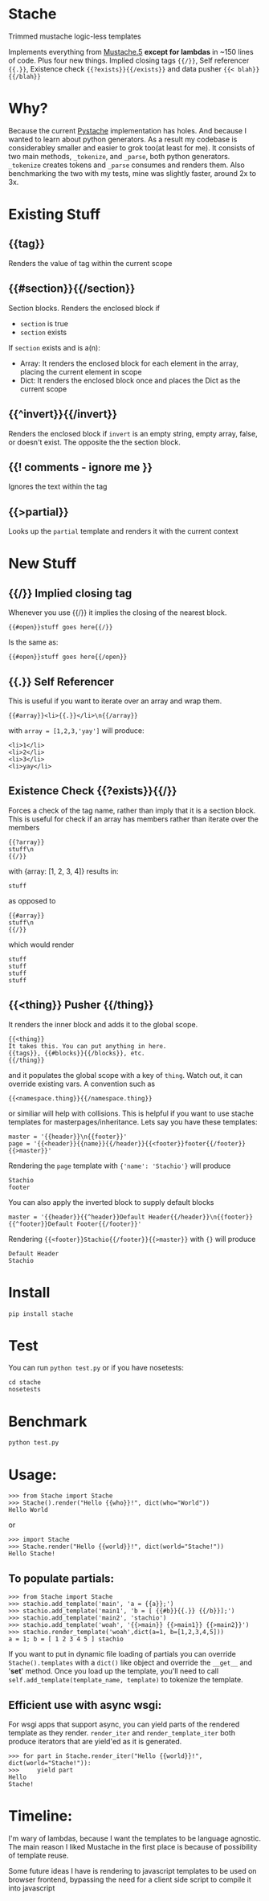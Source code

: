 # Stache

Trimmed mustache logic-less templates

Implements everything from [Mustache.5](http://mustache.github.com/mustache.5.html)
**except for lambdas** in ~150 lines of code. Plus four new things. Implied closing tags
`{{/}}`, Self referencer `{{.}}`, Existence check `{{?exists}}{{/exists}}` and data pusher 
`{{< blah}}{{/blah}}`

# Why?

Because the current [Pystache](https://github.com/defunkt/pystache) implementation
has holes. And because I wanted to learn about python generators. As a result
my codebase is considerabley smaller and easier to grok too(at least for me). It consists
of two main methods, `_tokenize`, and `_parse`, both python generators. `_tokenize` creates
tokens and `_parse` consumes and renders them. Also benchmarking the two with my tests,
mine was slightly faster, around 2x to 3x.

# Existing Stuff

## {{tag}}

Renders the value of tag within the current scope

## {{#section}}{{/section}}

Section blocks. Renders the enclosed block if

- `section` is true
- `section` exists

If `section` exists and is a(n):

- Array: It renders the enclosed block for each element in the array, placing the
current element in scope
- Dict: It renders the enclosed block once and places the Dict as the current scope

## {{^invert}}{{/invert}}

Renders the enclosed block if `invert` is an empty string, empty array, false,
or doesn't exist. The opposite the the section block.

## {{! comments - ignore me }}

Ignores the text within the tag

## {{>partial}}

Looks up the `partial` template and renders it with the current context

# New Stuff

## {{/}} Implied closing tag

Whenever you use {{/}} it implies the closing of the nearest block.

    {{#open}}stuff goes here{{/}}

Is the same as:

    {{#open}}stuff goes here{{/open}}

## {{.}} Self Referencer

This is useful if you want to iterate over an array and wrap them.

    {{#array}}<li>{{.}}</li>\n{{/array}}

with `array = [1,2,3,'yay']` will produce:

    <li>1</li>
    <li>2</li>
    <li>3</li>
    <li>yay</li>

## Existence Check {{?exists}}{{/}}

Forces a check of the tag name, rather than imply that it is a section block. This
is useful for check if an array has members rather than iterate over the members

    {{?array}}
    stuff\n
    {{/}}

with {array: [1, 2, 3, 4]} results in:

    stuff

as opposed to

    {{#array}}
    stuff\n
    {{/}}

which would render

    stuff
    stuff
    stuff
    stuff

## {{<thing}} Pusher {{/thing}}

It renders the inner block and adds it to the global scope.

    {{<thing}}
    It takes this. You can put anything in here.
    {{tags}}, {{#blocks}}{{/blocks}}, etc.
    {{/thing}}

and it populates the global scope with a key of `thing`. Watch out, it can override
existing vars. A convention such as

    {{<namespace.thing}}{{/namespace.thing}}

or similiar will help with collisions. This is helpful if you want to use stache
templates for masterpages/inheritance.
Lets say you have these templates:

    master = '{{header}}\n{{footer}}'
    page = '{{<header}}{{name}}{{/header}}{{<footer}}footer{{/footer}}{{>master}}'

Rendering the `page` template with `{'name': 'Stachio'}` will produce

    Stachio
    footer

You can also apply the inverted block to supply default blocks

    master = '{{header}}{{^header}}Default Header{{/header}}\n{{footer}}{{^footer}}Default Footer{{/footer}}'

Rendering `{{<footer}}Stachio{{/footer}}{{>master}}` with `{}` will produce

    Default Header
    Stachio

# Install

    pip install stache

# Test

You can run `python test.py` or if you have nosetests:

    cd stache
    nosetests

# Benchmark

    python test.py

# Usage:

    >>> from Stache import Stache
    >>> Stache().render("Hello {{who}}!", dict(who="World"))
    Hello World

or

    >>> import Stache
    >>> Stache.render("Hello {{world}}!", dict(world="Stache!"))
    Hello Stache!

## To populate partials:

    >>> from Stache import Stache
    >>> stachio.add_template('main', 'a = {{a}};')
    >>> stachio.add_template('main1', 'b = [ {{#b}}{{.}} {{/b}}];')
    >>> stachio.add_template('main2', 'stachio')
    >>> stachio.add_template('woah', '{{>main}} {{>main1}} {{>main2}}')
    >>> stachio.render_template('woah',dict(a=1, b=[1,2,3,4,5]))
    a = 1; b = [ 1 2 3 4 5 ] stachio

If you want to put in dynamic file loading of partials you can override
`Stache().templates` with a `dict()` like object and override the `__get__` and 
'__set__' method. Once you load up the template, you'll need to call 
`self.add_template(template_name, template)` to tokenize the template.

## Efficient use with async wsgi:

For wsgi apps that support async, you can yield parts of the rendered template as
they render. `render_iter` and `render_template_iter` both produce iterators that
are yield'ed as it is generated.

    >>> for part in Stache.render_iter("Hello {{world}}!", dict(world="Stache!")):
    >>>     yield part
    Hello
    Stache!

# Timeline:

I'm wary of lambdas, because I want the templates to be language agnostic.
The main reason I liked Mustache in the first place is because of possibility of
template reuse.

Some future ideas I have is rendering to javascript templates to be used on browser
frontend, bypassing the need for a client side script to compile it into javascript